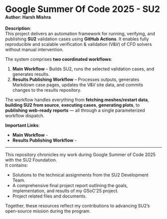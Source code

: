# Google Summer Of Code 2025 - SU2 <br><span style="font-size:50%;">Author: Harsh Mishra</span>

**Description**:  
This project delivers an automation framework for running, verifying, and publishing **SU2** validation cases using **GitHub Actions**. It enables fully reproducible and scalable verification & validation (V&V) of CFD solvers without manual intervention.

The system comprises **two coordinated workflows**:

1. **Main Workflow** – Builds SU2, runs the selected validation cases, and generates results.
2. **Results Publishing Workflow** – Processes outputs, generates Markdown case pages, updates the V&V site data, and commits changes to the results repository.

The workflow handles everything from **fetching meshes/restart data**, **building SU2 from source**, **executing cases**, **generating plots**, to **publishing web-ready reports** — all through a single parameterized workflow dispatch.

**Important Links**:

- **Main Workflow** -
- **Results Publishing Workflow** -

---

<p>
This repository chronicles my work during Google Summer of Code 2025 with the SU2 Foundation.</br>
It contains:
</p>

<ul>
  <li>Solutions to the technical assignments from the SU2 Development Team.</li>
  <li>A comprehensive final project report outlining the goals, implementation, and results of my GSoC’25 project.</li>
  <li>Project related files and documents.</li>
</ul>

<p>Together, these resources reflect my contributions to advancing SU2’s open-source mission during the program.</p>
